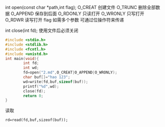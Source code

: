 int open(const char *path,int flag);
O_CREAT  创建文件
O_TRUNC  删除全部数据
O_APPEND 保存到后面
O_RDONLY 只读打开
O_WRONLY 只写打开
O_RDWR 读写打开
flag 如需多个参数 可通过位操作符来传递

int close(int fd);
使用文件后必须关闭

```c
#include <stdio.h>
#include <stdlib.h>
#include <fcntl.h>
#include <unistd.h>
int main(void){
        int fd;
        int wd;
        fd=open("2.md",O_CREAT|O_APPEND|O_WRONLY);
        char buf[]="hao 123";
        wd=write(fd,buf,sizeof(buf));
        printf("%d",wd);
        close(fd);
        return 0;
}

```
读取
```
rd=read(fd,buf,sizeof(buf));

```
